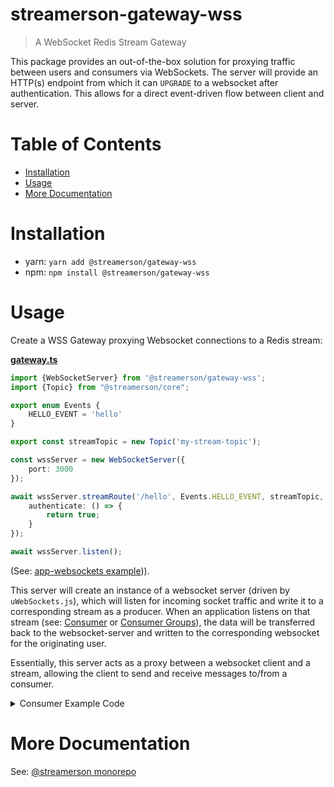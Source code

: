 # streamerson-gateway-wss

> A WebSocket Redis Stream Gateway

This package provides an out-of-the-box solution for proxying traffic between users and consumers via WebSockets.  The server will provide an HTTP(s) endpoint from which it can `UPGRADE` to a websocket after authentication.  This allows for a direct event-driven flow between client and server.

# Table of Contents

<!-- START doctoc generated TOC please keep comment here to allow auto update -->
<!-- DON'T EDIT THIS SECTION, INSTEAD RE-RUN doctoc TO UPDATE -->


- [Installation](#installation)
- [Usage](#usage)
- [More Documentation](#more-documentation)

<!-- END doctoc generated TOC please keep comment here to allow auto update -->

# Installation

- yarn: `yarn add @streamerson/gateway-wss`
- npm: `npm install @streamerson/gateway-wss`

# Usage

Create a WSS Gateway proxying Websocket connections to a Redis stream:

<!-- BEGIN-CODE: ../examples/app-websockets/gateway.ts -->
[**gateway.ts**](../examples/app-websockets/api.ts)
```typescript
import {WebSocketServer} from '@streamerson/gateway-wss';
import {Topic} from "@streamerson/core";

export enum Events {
    HELLO_EVENT = 'hello'
}

export const streamTopic = new Topic('my-stream-topic');

const wssServer = new WebSocketServer({
    port: 3000
});

await wssServer.streamRoute('/hello', Events.HELLO_EVENT, streamTopic, {
    authenticate: () => {
        return true;
    }
});

await wssServer.listen();
```
<!-- END-CODE: ../examples/app-websockets/gateway.ts -->

(See: [app-websockets example](../examples/app-websockets/README.md))).

This server will create an instance of a websocket server (driven by `uWebSockets.js`), which will listen for incoming socket traffic and write it to a corresponding stream as a producer.  When an application listens on that stream (see: [Consumer](../consumer/README.md) or [Consumer Groups](../consumer-group/README.md)), the data will be transferred back to the websocket-server and written to the corresponding websocket for the originating user.

Essentially, this server acts as a proxy between a websocket client and a stream, allowing the client to send and receive messages to/from a consumer.

<details>
    <summary>Consumer Example Code</summary>

<!-- BEGIN-CODE: ../examples/app-websockets/worker.ts -->
[**worker.ts**](../examples/app-websockets/worker.ts)
```typescript
import {StreamConsumer} from '@streamerson/consumer';
import {Events, streamTopic} from "./api";

const consumer = new StreamConsumer({
    eventMap: {
        [Events.HELLO_EVENT]: (e) => {
            return {
                world: 'I am a stream processor'
            };
        }
    },
    topic: streamTopic
});

await consumer.connectAndListen();
```
<!-- END-CODE: ../examples/app-websockets/worker.ts -->
</details>

# More Documentation

See: [@streamerson monorepo](https://github.com/oliver-io/streamerson)
